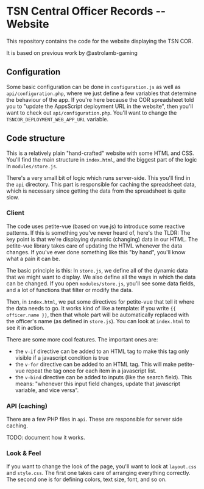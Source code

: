 # TSN Central Officer Records -- Website

This repository contains the code for the website displaying the TSN COR.

It is based on previous work by @astrolamb-gaming

## Configuration

Some basic configuration can be done in `configuration.js` as well as `api/configuration.php`, where we just define a few variables that determine the behaviour of the app. 
If you're here because the COR spreadsheet told you to "update the AppsScript deployment URL in the website", then you'll want to check out `api/configuration.php`.
You'll want to change the `TSNCOR_DEPLOYMENT_WEB_APP_URL` variable.


## Code structure

This is a relatively plain "hand-crafted" website with some HTML and CSS.
You'll find the main structure in `index.html`, and the biggest part of the logic in `modules/store.js`.

There's a very small bit of logic which runs server-side.
This you'll find in the `api` directory.
This part is responsible for caching the spreadsheet data, which is necessary since getting the data from the spreadsheet is quite slow.

### Client

The code uses petite-vue (based on vue.js) to introduce some reactive patterns.
If this is something you've never heard of, here's the TLDR:
The key point is that we're displaying dynamic (changing) data in our HTML.
The petite-vue library takes care of updating the HTML whenever the data changes.
If you've ever done something like this "by hand", you'll know what a pain it can be.

The basic principle is this: In `store.js`, we define all of the dynamic data that we might want to display.
We also define all the ways in which the data can be changed.
If you open `modules/store.js`, you'll see some data fields, and a lot of functions that filter or modify the data.

Then, in `index.html`, we put some directives for petite-vue that tell it where the data needs to go.
It works kind of like a template: if you write `{{ officer.name }}`, then that whole part will be automatically replaced with the officer's name (as defined in `store.js`).
You can look at `index.html` to see it in action.

There are some more cool features. The important ones are:
* the `v-if` directive can be added to an HTML tag to make this tag only visible if a javascript condition is true
* the `v-for` directive can be added to an HTML tag. This will make petite-vue repeat the tag once for each item in a javascript list.
* the `v-bind` directive can be added to inputs (like the search field). This means: "whenever this input field changes, update that javascript variable, and vice versa".

### API (caching)

There are a few PHP files in `api`. These are responsible for server side caching.

TODO: document how it works.

### Look & Feel

If you want to change the look of the page, you'll want to look at `layout.css` and `style.css`.
The first one takes care of arranging everything correctly.
The second one is for defining colors, text size, font, and so on.